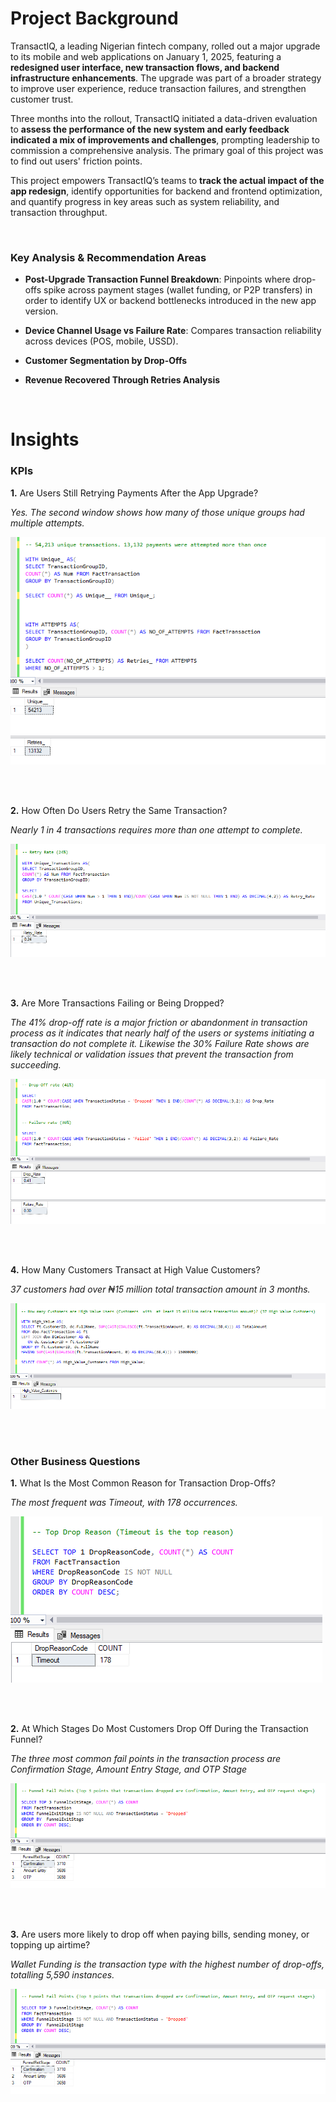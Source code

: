 # Project Background

TransactIQ, a leading Nigerian fintech company, rolled out a major upgrade to its mobile and web applications on January 1, 2025, featuring a **redesigned user interface, new transaction flows, and backend infrastructure enhancements**. The upgrade was part of a broader strategy to improve user experience, reduce transaction failures, and strengthen customer trust.

Three months into the rollout, TransactIQ initiated a data-driven evaluation to **assess the performance of the new system and early feedback indicated a mix of improvements and challenges**, prompting leadership to commission a comprehensive analysis. The primary goal of this project was to find out users' friction points.

This project empowers TransactIQ’s teams to **track the actual impact of the app redesign**, identify opportunities for backend and frontend optimization, and quantify progress in key areas such as system reliability, and transaction throughput.

<br/>

### Key Analysis & Recommendation Areas

* **Post-Upgrade Transaction Funnel Breakdown**: Pinpoints where drop-offs spike across payment stages (wallet funding, or P2P transfers) in order to identify UX or backend bottlenecks introduced in the new app version.

* **Device Channel Usage vs Failure Rate**: Compares transaction reliability across devices (POS, mobile, USSD).

* **Customer Segmentation by Drop-Offs**

* **Revenue Recovered Through Retries Analysis**

<br/>

# Insights

### KPIs

**1.** Are Users Still Retrying Payments After the App Upgrade?

*Yes. The second window shows how many of those unique groups had multiple attempts.*

![Unique and Retries](https://github.com/Blessing336/Transaction_Drop-Off_Analysis_for_TransactIQ_-SQL_Project-/blob/bb8aa271599362a13328c8d61db55274cf8ee2a8/Resources/Unique%20%26%20Retries.png)

<br/>

<br/>

**2.** How Often Do Users Retry the Same Transaction?

*Nearly 1 in 4 transactions requires more than one attempt to complete.*

![Retry Rate](https://github.com/Blessing336/Transaction_Drop-Off_Analysis_for_TransactIQ_-SQL_Project-/blob/15e74efe1e552c887e4d8172c263c4d157e198b7/Resources/Retry%20Rate.png)

<br/>

<br/>

**3.** Are More Transactions Failing or Being Dropped?

*The 41% drop-off rate is a major friction or abandonment in transaction process as it indicates that nearly half of the users or systems initiating a transaction do not complete it. Likewise the 30% Failure Rate shows are likely technical or validation issues that prevent the transaction from succeeding.*

![Drop & Fail Rates](https://github.com/Blessing336/Transaction_Drop-Off_Analysis_for_TransactIQ_-SQL_Project-/blob/0ba55f68fdafc309bf1b12941809dc64ddf8570e/Resources/Drop%20%26%20Fail%20Rates.png)

<br/>

<br/>

**4.** How Many Customers Transact at High Value Customers?

*37 customers had over ₦15 million total transaction amount in 3 months.*

![High_Value_Customers](https://github.com/Blessing336/Transaction_Drop-Off_Analysis_for_TransactIQ_-SQL_Project-/blob/f6dc22919d0602996fa4e97f7374dbcc1592e11f/Resources/High_Value_Customers.png)


<br/>

<br/>

### Other Business Questions

**1.** What Is the Most Common Reason for Transaction Drop-Offs?

*The most frequent was Timeout, with 178 occurrences.*

![Top DropReason](https://github.com/Blessing336/Transaction_Drop-Off_Analysis_for_TransactIQ_-SQL_Project-/blob/d3d47a173a311b47de6ee85f88794f260f19d53b/Resources/Top%20DropReasonCode.png)

<br/>

<br/>

**2.** At Which Stages Do Most Customers Drop Off During the Transaction Funnel?

*The three most common fail points in the transaction process are Confirmation Stage, Amount Entry Stage, and OTP Stage*

![Fail Points](https://github.com/Blessing336/Transaction_Drop-Off_Analysis_for_TransactIQ_-SQL_Project-/blob/3ad12f76246060dd666267f44129a74c80af423a/Resources/Fail%20Points.png)

<br/>

<br/>

**3.** Are users more likely to drop off when paying bills, sending money, or topping up airtime? 

*Wallet Funding is the transaction type with the highest number of drop-offs, totalling 5,590 instances.*

![Likely to drop off](https://github.com/Blessing336/Transaction_Drop-Off_Analysis_for_TransactIQ_-SQL_Project-/blob/3ad12f76246060dd666267f44129a74c80af423a/Resources/Fail%20Points.png)


















